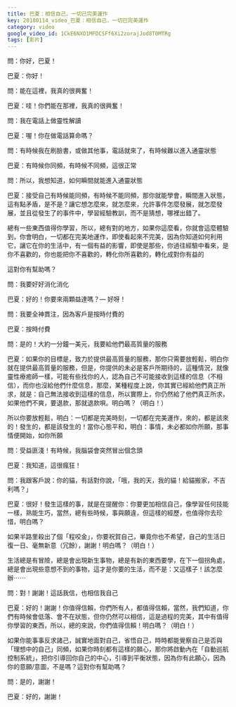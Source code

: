 ```yaml
---
title: 巴夏：相信自己，一切已完美運作
key: 20180114_video_巴夏：相信自己，一切已完美運作
category: video
google_video_id: 1CkE6NXO1MFDCSFf6Xi2zorajJod8T0MTRg
tags: [影片]
---
```


問：你好，巴夏！

巴夏：你好！

問：能在這裡，我真的很興奮！

巴夏：哇！你們能在那裡，我真的很興奮！

問：我在電話上做靈性解讀

巴夏：喔！你在做電話算命嗎？

問：有時候我在刷臉書，或做其他事，電話就來了，有時候難以進入通靈狀態

巴夏：有時候你同頻，有時候不同頻，這很正常

問：所以，我想知道，如何瞬間就能進入通靈狀態

巴夏：接受自己有時候能同頻，有時候不能同頻，那你就能學會，瞬間進入狀態，這有點矛盾，是不是？讓它想怎麼來，就怎麼來，允許事件怎麼發展，就怎麼發展，並且從發生了的事件中，學習經驗教訓，而不是猜想，哪裡出錯了。

總有一些東西值得你學習，所以，總有對的地方，如果你這麼看，你就會這麼體驗到，你會明白，一切都在完美地運作，即使看起來不完美，因為你知道如何利用它，讓它在你的生活中，有一個有益的影響，即使是那些，你過往經驗中看來，是你不喜歡的，你也能把你不喜歡的，轉化你所喜歡的，轉化成對你有益的

這對你有幫助嗎？

問：我要好好消化消化

巴夏：好的！你要來兩顆益達嗎？— 好呀！

問：我要全神貫注，因為客戶是按時付費的

巴夏：按時付費

問：是的！大約一分鐘一美元，我要給他們最高質量的服務

巴夏：如果你的目標是，致力於提供最高質量的服務，那你只需要放輕鬆，明白你就在提供最高質量的服務，但是，你提供的未必是客戶所期待的，這種情況，就像靈性療癒師一樣，可能有些找你的人，認為自己不可能接收到這樣的信息（不相信），而你也沒給他們什麼信息，那麼，某種程度上說，你其實已經給他們真正所求，就是：自己無法接收到這樣的信息，所以實際上，你仍然給了他們真正所求，如果他們不爽，要退款，那就退款唄。明白嗎？（明白！）

所以你要放輕鬆，明白：一切都是完美時刻，一切都在完美運作，來的，都是該來的！發生的，都是該發生的！當你心態平和，明白：事情，未必都如你所願，那事情便開始，如你所願

問：受益匪淺！有時候，我腦袋會突然冒出個念頭

巴夏：我知道，這很瘋狂！

問：我跟客戶說：你的貓，有話對你說，「哦，我的天，我的貓！給貓搬家，不吉利嗎？」

巴夏：很好！發生這樣的事，就是在提醒你：你要更加相信自己，像學習任何技能一樣，熟能生巧，當然，總有些時候，事與願違，但這樣的經歷，也值得你去珍惜，明白嗎？

如果半路里殺出了個「程咬金」，你要祝賀自己，畢竟你也不希望，自己的生活日復一日、毫無新意（冗餘），謝謝！明白嗎？（明白！）

生活總是有冒險，總是會出現新生事物，總是有新的東西要學，在下一個拐角處，總是會出現些意想不到的事物，這才是你要的生活，而不是：又這樣子！該怎麼辦⋯⋯

問：對！謝謝！這話我信，也相信我自己

巴夏：好的！謝謝！你值得信賴，你們所有人，都值得信賴，當然，我們知道，你們有時候會低落、會不在狀態，但你仍然可以相信，這是過程的完美，其中有值得你學習的東西，所以，總的來說，你們值得信賴！明白嗎？（明白！）

如果你能事事反求諸己，誠實地面對自己，省悟自己，時時都能覺察自己是否與「理想中的自己」同頻，如果你時刻都有這樣的願心，那你將啟動內在「自動巡航控制系統」，把你引導回你自己的中心，引導到平衡狀態，因為你有此願心，因為你的意願/意圖，不是嗎？這對你有幫助嗎？

問：是的，謝謝！

巴夏：好的，謝謝！
